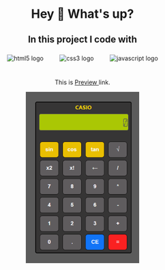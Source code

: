 
<h1 align="center">Hey 👋 What's up?</h1>

###


<h2 align="center">In this project I code with</h2> 

###
<div align="center">
    <img src="https://cdn.jsdelivr.net/gh/devicons/devicon/icons/html5/html5-original.svg" height="40" alt="html5 logo"  />
     <img width="30" />
     <img src="https://cdn.jsdelivr.net/gh/devicons/devicon/icons/css3/css3-original.svg" height="40" alt="css3 logo"  />
     <img width="30" />
     <img src="https://cdn.jsdelivr.net/gh/devicons/devicon/icons/javascript/javascript-original.svg" height="40" alt="javascript logo"  />
</div>

#

<p align="center">This is <a href="https://bhlx1992.github.io/Calculadora" title="Title"> Preview </a> link.</p>



<div align="center">
  <img height="400" src="./.github/readme.png"  />
</div>

##
